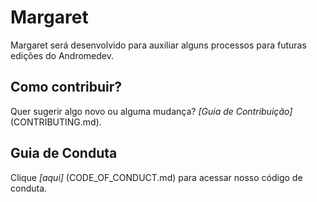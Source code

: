 # Margaret
Margaret será desenvolvido para auxiliar alguns processos para futuras edições do Andromedev.

## Como contribuir?
Quer sugerir algo novo ou alguma mudança? *[Guia de Contribuição]* (CONTRIBUTING.md).

## Guia de Conduta
Clique *[aqui]* (CODE_OF_CONDUCT.md) para acessar nosso código de conduta.
